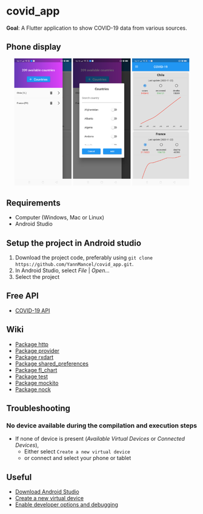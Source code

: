 # covid_app

**Goal**: A Flutter application to show COVID-19 data from various sources.


## Phone display
<p align="middle">
     <img src="./screenshots/phone_1.png" width="30%" height="30%"> <img src="./screenshots/phone_2.png" width="30%" height="30%"> <img src="./screenshots/phone_3.png" width="30%" height="30%">
</p>


## Requirements
* Computer (Windows, Mac or Linux)
* Android Studio


## Setup the project in Android studio
1. Download the project code, preferably using `git clone https://github.com/YannMancel/covid_app.git`.
2. In Android Studio, select *File* | *Open...*
3. Select the project


## Free API
* [COVID-19 API](https://covid19-api.org/)


## Wiki
* [Package http](https://pub.dev/packages/http)
* [Package provider](https://pub.dev/packages/provider)
* [Package rxdart](https://pub.dev/packages/rxdart)
* [Package shared_preferences](https://pub.dev/packages/shared_preferences)
* [Package fl_chart](https://pub.dev/packages/fl_chart)
* [Package test](https://pub.dev/packages/test)
* [Package mockito](https://pub.dev/packages/mockito)
* [Package nock](https://pub.dev/packages/nock)


## Troubleshooting

### No device available during the compilation and execution steps 
* If none of device is present (*Available Virtual Devices* or *Connected Devices*),
    * Either select `Create a new virtual device`
    * or connect and select your phone or tablet
     
     
## Useful
* [Download Android Studio](https://developer.android.com/studio)
* [Create a new virtual device](https://developer.android.com/studio/run/managing-avds.html)
* [Enable developer options and debugging](https://developer.android.com/studio/debug/dev-options.html#enable)